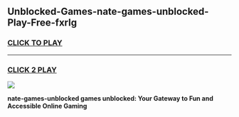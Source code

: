 
## Unblocked-Games-nate-games-unblocked-Play-Free-fxrlg
<h3>
<a href="https://premium76.site?title=nate-games-unblocked&ref=22A">CLICK TO PLAY</a></h3>
<hr>

<h3>
<a href="https://premium76.site?title=nate-games-unblocked&ref=22A">CLICK 2 PLAY</a>
  
</h3>

<a href="https://premium76.site?title=nate-games-unblocked&ref=22A"><img src="https://clearcache.store/games.png"></a>


**nate-games-unblocked games unblocked: Your Gateway to Fun and Accessible Online Gaming**
